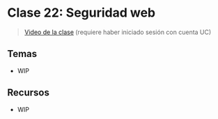 # Clase 22: Seguridad web

> [Video de la clase](https://drive.google.com/file/d/1SjG1wwhgg8ZiZo6zTOG7YkyeGJICB1Qc/view?usp=sharing) (requiere haber iniciado sesión con cuenta UC)

## Temas
- WIP

## Recursos

- WIP
